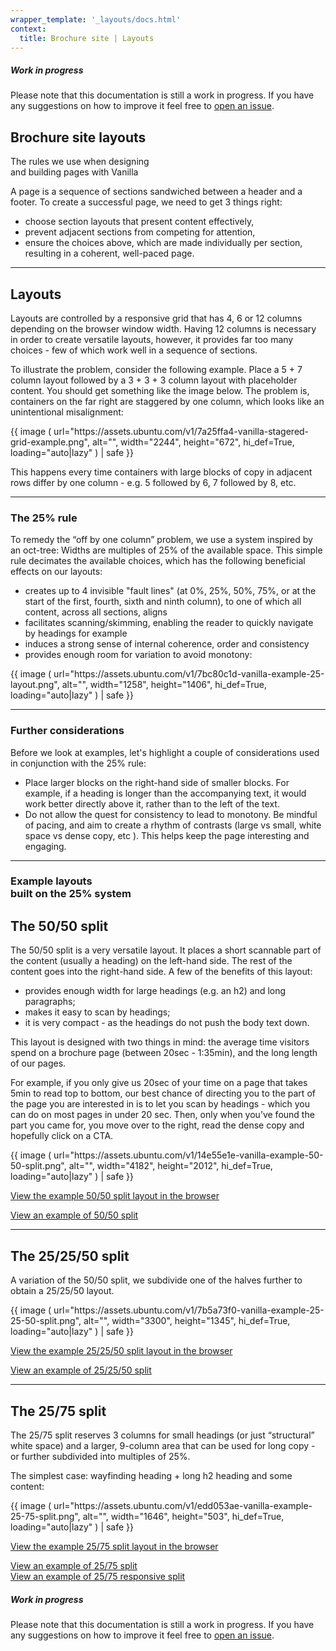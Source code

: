 ```yaml
---
wrapper_template: '_layouts/docs.html'
context:
  title: Brochure site | Layouts
---
```


<div class="p-notification--caution">
  <div class="p-notification__content">
    <h5 class="p-notification__title">Work in progress</h5>
    <p class="p-notification__message">Please note that this documentation is still a work in progress. If you have any suggestions on how to improve it feel free to <a href="https://github.com/canonical/vanilla-framework/issues/new">open an issue</a>.</p>
  </div>
</div>

<section class="p-strip">
  <div class="row--25-75">
    <div class="col">
      <h1 class="p-heading--2 u-no-margin--bottom">
        <strong>
          Brochure site layouts
        </strong>
      </h1>
      <p class="p-heading--2">
        The rules we use when designing<br class="u-hide--small"> and building pages with Vanilla
      </p>
    </div>
  </div>
</section>

<section class="p-section">
  <div class="row--25-75">
    <div class="col">
      <p class="u-no-margin--bottom">
        A page is a sequence of sections sandwiched between a header and a footer. To create a successful page, we need to get 3 things right:
      <p>
      <ul class="p-list--divided u-text-max-width">
        <li class="p-list__item has-bullet">choose section layouts that present content effectively,</li>
        <li class="p-list__item has-bullet">prevent adjacent sections from competing for attention,</li>
        <li class="p-list__item has-bullet">ensure the choices above, which are made individually per section, resulting in a coherent, well-paced page.</li>
      </ul>
    </div>
  </div>
</section>

<section class="p-section">
  <div class="row">
    <hr class="p-rule">
  </div>
  <div class="row--25-75">
    <div class="col">
      <div class="p-section--shallow">
        <h2>Layouts</h2>
      </div>
      <div class="p-section--shallow">
        <p>
          Layouts are controlled by a responsive grid that has 4, 6 or 12 columns depending on the browser window width.
          Having 12 columns is necessary in order to create versatile layouts, however, it provides far too many choices - few of which work well in a sequence of sections.
        </p>
        <p>
          To illustrate the problem, consider the following example. Place a 5 + 7 column layout followed by a 3 + 3 + 3 column layout with placeholder content. You should get something like the image below. The problem is, containers on the far right are staggered by one column, which looks like an unintentional misalignment:
        </p>
          {{ image (
            url="https://assets.ubuntu.com/v1/7a25ffa4-vanilla-stagered-grid-example.png",
            alt="",
            width="2244",
            height="672",
            hi_def=True,
            loading="auto|lazy"
            ) | safe
          }}
          <p>This happens every time containers with large blocks of copy in adjacent rows differ by one column - e.g. 5 followed by 6, 7 followed by 8, etc.</p>
      </div>
    </div>
  </div>
</section>

<section class="p-section">
  <div class="row">
    <hr class="p-rule">
  </div>
  <div class="row--25-75">
    <div class="col">
      <h3 class="p-muted-heading">The 25% rule</h3>
    </div>
    <div class="col">
      <p>To remedy the “off by one column” problem, we use a system inspired by an oct-tree: Widths are multiples of 25% of the available space. This simple rule decimates the available choices, which has the following beneficial effects on our layouts:</p>
      <ul class="p-list--divided u-text-max-width">
        <li class="p-list__item has-bullet">creates up to 4 invisible "fault lines" (at 0%, 25%, 50%, 75%, or at the start of the first, fourth, sixth and ninth column), to one of which all content, across all sections, aligns</li>
        <li class="p-list__item has-bullet">facilitates scanning/skimming, enabling the reader to quickly navigate by headings for example </li>
        <li class="p-list__item has-bullet">induces a strong sense of internal coherence, order and consistency</li>
        <li class="p-list__item has-bullet">provides enough room for variation to avoid monotony:</li>
      </ul>
      {{ image (
        url="https://assets.ubuntu.com/v1/7bc80c1d-vanilla-example-25-layout.png",
        alt="",
        width="1258",
        height="1406",
        hi_def=True,
        loading="auto|lazy"
        ) | safe
      }}
    </div>
  </div>
</section>

<section class="p-section">
  <div class="row">
    <hr class="p-rule">
  </div>
  <div class="row--25-75">
    <div class="col">
      <h3 class="p-muted-heading">Further considerations</h3>
    </div>
    <div class="col">
      <p>Before we look at examples, let's highlight a couple of considerations used in conjunction with the 25% rule:</p>
      <ul class="p-list--divided u-text-max-width">
        <li class="p-list__item has-bullet">Place larger blocks on the right-hand side of smaller blocks.  For example, if a heading is longer than the accompanying text, it would work better directly above it, rather than to the left of the text.</li>
        <li class="p-list__item has-bullet">Do not allow the quest for consistency to lead to monotony. Be mindful of pacing, and aim to create a rhythm of contrasts (large vs small, white space vs dense copy, etc ). This helps keep the page interesting and engaging.</li>
      </ul>
    </div>
  </div>
</section>

<section class="p-section">
  <div class="row">
    <hr class="p-rule">
  </div>
  <div class="row--25-75">
    <div class="col">
      <h3 class="p-muted-heading">Example layouts<br class="u-hide--small"> built on the 25% system</h3>
    </div>
    <div class="col">
      <h2>
          The 50/50 split
      </h2>
      <p>The 50/50 split is a very versatile layout. It places a short scannable part of the content (usually a heading) on the left-hand side. The rest of the content goes into the right-hand side. A few of the benefits of this layout:</p>
      <ul class="p-list--divided u-text-max-width">
        <li class="p-list__item has-bullet">provides enough width for large headings (e.g. an h2) and long paragraphs;</li>
        <li class="p-list__item has-bullet">makes it easy to scan by headings;</li>
<li class="p-list__item has-bullet">
it is very compact - as the headings do not push the body text down.</li>
      </ul>
      <p>This layout is designed with two things in mind: the average time visitors spend on a brochure page (between 20sec - 1:35min), and the long length of our pages.</p>
      <p>For example, if you only give us 20sec of your time on a page that takes 5min to read top to bottom, our best chance of directing you to the part of the page you are interested in is to let you scan by headings - which you can do on most pages in under 20 sec. Then, only when you’ve found the part you came for, you move over to the right,  read the dense copy and hopefully click on a CTA.</p>
      {{ image (
        url="https://assets.ubuntu.com/v1/14e55e1e-vanilla-example-50-50-split.png",
        alt="",
        width="4182",
        height="2012",
        hi_def=True,
        loading="auto|lazy"
        ) | safe
      }}
      <p><a href="/docs/examples/brochure/50-50-split">View the example 50/50 split layout in the browser</a></p>
    </div>
  </div>
  <div class="embedded-example"><a href="/docs/examples/brochure/50-50-split-structure" class="js-example">View an example of 50/50 split</a></div>
</section>

<section class="p-section">
  <div class="row--25-75">
    <div class="col">
      <hr class="p-rule">
      <h2>
          The 25/25/50 split
      </h2>
      <p>A variation of the 50/50 split, we subdivide one of the halves further to obtain a 25/25/50 layout.</p>
      {{ image (
        url="https://assets.ubuntu.com/v1/7b5a73f0-vanilla-example-25-25-50-split.png",
        alt="",
        width="3300",
        height="1345",
        hi_def=True,
        loading="auto|lazy"
        ) | safe
      }}
      <p><a href="/docs/examples/brochure/25-25-50-split">View the example 25/25/50 split layout in the browser</a></p>
    </div>
  </div>
  <div class="embedded-example"><a href="/docs/examples/brochure/25-25-50-split-structure" class="js-example">View an example of 25/25/50 split</a></div>
</section>

<section class="p-section">
  <div class="row--25-75">
    <div class="col">
      <hr class="p-rule">
      <h2>
          The 25/75 split
      </h2>
      <p>The 25/75 split reserves 3 columns for small headings (or just “structural” white space) and a larger, 9-column area that can be used for long copy - or further subdivided into multiples of 25%.
      </p>
      <p>The simplest case: wayfinding heading + long h2 heading and some content:</p>
      {{ image (
        url="https://assets.ubuntu.com/v1/edd053ae-vanilla-example-25-75-split.png",
        alt="",
        width="1646",
        height="503",
        hi_def=True,
        loading="auto|lazy"
        ) | safe
      }}
      <p><a href="/docs/examples/brochure/25-75-split">View the example 25/75 split layout in the browser</a></p>
    </div>
  </div>
  <div class="embedded-example"><a href="/docs/examples/brochure/25-75-split-structure" class="js-example">View an example of 25/75 split</a></div>
  <div class="embedded-example"><a href="/docs/examples/brochure/25-75-split-responsive-structure" class="js-example">View an example of 25/75 responsive split</a></div>
</section>

<div class="p-notification--caution">
  <div class="p-notification__content">
    <h5 class="p-notification__title">Work in progress</h5>
    <p class="p-notification__message">Please note that this documentation is still a work in progress. If you have any suggestions on how to improve it feel free to <a href="https://github.com/canonical/vanilla-framework/issues/new">open an issue</a>.</p>
  </div>
</div>
